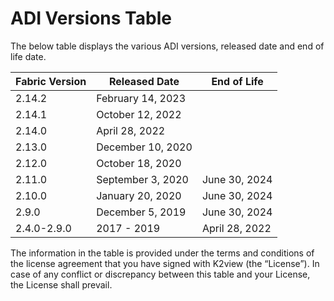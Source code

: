 # ADI Versions Table

The below table displays the various ADI versions, released date and end of life date.

<table>
    <thead>
        <tr>
            <th align="left">Fabric Version</th>
            <th>Released Date</th>
            <th>End of Life</th>
        </tr>
    </thead>
    <tbody>
        <tr>
            <td>2.14.2</td>
            <td>February 14, 2023</td>
            <td></td>
        </tr>
        <tr>
            <td>2.14.1</td>
            <td>October 12, 2022</td>
            <td></td>
        </tr>
        <tr>
            <td>2.14.0</td>
            <td>April 28, 2022</td>
            <td></td>
        </tr>
        <tr>
            <td>2.13.0</td>
            <td>December 10, 2020</td>
            <td></td>
        </tr>
        <tr>
            <td>2.12.0</td>
            <td>October 18, 2020</td>
            <td></td>
        </tr>
        <tr>
            <td>2.11.0</td>
            <td>September 3, 2020</td>
            <td>June 30, 2024</td>
        </tr>
        <tr>
            <td>2.10.0</td>
            <td>January 20, 2020</td>
            <td>June 30, 2024</td>
        </tr>
        <tr>
            <td>2.9.0</td>
            <td>December 5, 2019</td>
            <td>June 30, 2024</td>
        </tr>
        <tr>
            <td>2.4.0-2.9.0</td>
            <td>2017 - 2019</td>
            <td>April 28, 2022</td>
        </tr>
    </tbody>
</table>

The information in the table is provided under the terms and conditions of the license agreement that you have signed with K2view (the “License”). In case of any conflict or discrepancy between this table and your License, the License shall prevail.








